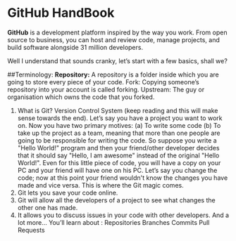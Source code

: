 # GitHub HandBook
**GitHub** is a development platform inspired by the way you work. From open source to business, you can host and review code, manage projects, and build software alongside 31 million developers.

Well I understand that sounds cranky, let’s start with a few basics, shall we?

##Terminology:
**Repository:** A repository is a folder inside which you are going to store every piece of your code.
Fork: Copying someone’s repository into your account is called forking.
Upstream: The guy or organisation which owns the code that you forked.
1. What is Git?
Version Control System (keep reading and this will make sense towards the end).
Let’s say you have a project you want to work on. 
Now you have two primary motives:
(a) To write some code
 (b) To take up the project as a team, meaning that more than one people are going to be responsible for writing the code.
So suppose you write a "Hello World!" program and then your friend/other developer decides that it should say "Hello, I am awesome" instead of the original "Hello World!".
Even for this little piece of code, you will have a copy on your PC and your friend will have one on his PC. 
Let’s say you change the code; now at this point your friend wouldn't know the changes you have made and vice versa.
This is where the Git magic comes. 
1. Git lets you save your code online.
2. Git will allow all the developers of a project to see what changes the other one has made.
3. It allows you to discuss issues in your code with other developers.
And a lot more...
You’ll learn about :
Repositories
Branches
Commits
Pull Requests
